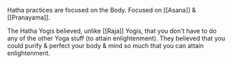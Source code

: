 

Hatha practices are focused on the Body. Focused on [[Asana]] & [[Pranayama]].

The Hatha Yogis believed, unlike [[Raja]] Yogis, that you don't have to do any of the other Yoga stuff (to attain enlightenment). They believed that you could purify & perfect your body & mind so much that you can attain enlightenment.